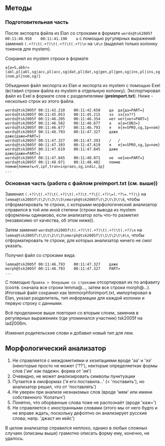 ## Методы
### Подготовительная часть
После экспорта файла из Elan со строками в формате `words@tsk2005f	00:11:40.958	00:11:41.190	а` с помощью ругулярных выражений заменил `(.+?)\t(.+?)\t(.+?)\t(.+?)\n` на `\4\n` (выделил только колонку токенов для mystem).

Сохранил из mystem строки в формате

`а{а=S,abbr=(abl,pl|abl,sg|acc,pl|acc,sg|dat,pl|dat,sg|gen,pl|gen,sg|ins,pl|ins,sg|nom,pl|nom,sg)}`  

Объединил файл экспорта из Elan и экспорта из mystem с помощью Exel (вставил строки файла из mystem в отдельную колонку). Экспортировал файл из Exel в формате слов с разделителями (**preimport.txt**). Ниже - несколько строк из этого файла. 

`words@tsk2005f	00:11:42.210	00:11:42.650	да	да{да=PART=}`  
`words@tsk2005f	00:11:45.053	00:11:45.215	ээ	ээ{ээ??}`  
`words@tsk2005f	00:11:46.205	00:11:46.354	нет	нет{нет=PART=}`  
`words@tsk2005f	00:11:46.582	00:11:46.677	а	а{а=CONJ=}`  
`words@tsk2005f	00:11:46.677	00:11:46.793	я	я{я=SPRO,sg,1p=nom}`  
`words@tsk2005f	00:11:46.793	00:11:47.327	даже	даже{даже=PART=}`  
`words@tsk2005f	00:11:47.327	00:11:47.393	/	/`  
`words@tsk2005f	00:11:47.393	00:11:47.619	я	я{я=SPRO,sg,1p=nom}`  
`words@tsk2005f	00:11:47.619	00:11:47.845	даже	даже{даже=PART=}`  
`words@tsk2005f	00:11:47.845	00:11:48.071	не	не{не=PART=}`  
`words@tsk2005f	00:11:48.071	00:11:48.482	помню	помню{помнить=V,ipf,tran=inpraes,sg,indic,1p}`  
`...`

### Основная часть (работа с файлом preimport.txt (см. выше))

Заменил `(.+?)\t(.+?)\t(.+?)\t(.+?)\t.*?\{(.+?)\=(.*?\=.*?)\}` на `lemma@tsk2005f\t\2\t\3\t\5\nmorph@tsk2005f\t\2\t\3\t\6`, чтобы отформатировать те строки, с которыми морфологический анализатор справился в той или иной степени (строки вывода из mystem оформлены одинаково, если анализатор хоть что-то разметил (независимо от качества, об этом ниже)).

Затем заменил `words@tsk2005f\t(.+?)\t(.+?)\t(.+?)\t(.+?)\n` на `lemma@tsk2005f\t\1\t\2\t\3\nmorph@tsk2005f\t\1\t\2\t\4\n`, чтобы отформатировать те строки, для которых анализатор ничего не смог указать.

Получил файл со строками вида:

`lemma@tsk2005f	00:11:46.793	00:11:47.327	даже`  
`morph@tsk2005f	00:11:46.793	00:11:47.327	PART=`  
`...`

С помощью `Правка > Операции со строками` отсортировал их по алфавиту (соотв. сначала все строки lemma@..., затем все строки morph@...). Итоговый файл сохранил как lemmorphforimport.txt, импортировал в Elan, указал разделитель, тип информации для каждой колонки и первую строку с данными. 

Всё проделанное выше повторил со вторым слоем, заменив в регулярных выражениях (где упоминался участник) tsk2005f на iad2006m.

Изменил родительские слови и добавил новый тип для лем. 

## Морфологический анализатор

1. Не справляется с междометиями и хезитациями вроде 'аа' и 'ээ' (некоторые просто не может ('??'), некторые определяеткак формы слов ('ии' как падежн. форма от 'ия')
2. Очевидно, не может анализировать символы пунктуации
3. Путается в омоформах ('я его поставила...' (< 'поставить'), но анализатор решил, что от 'поставлять')
4. Не уверен при анализе незнакомых слов (вроде 'мем' или имени собственного 'Копатыч')
5. Понятно, что оборванные слова тоже не распознаёт (вроде 'каж=')
6. Не справляется с иностранными словами (этого мы от него будто и не вправе ждать, поскольку дефолтно он анализирует русские слова; напр. 'джаст ин кейс')

В целом анализатор справился неплохо, однако в любых сложных случаях (описаны выше) грамотно описать форму ему, конечно, не удалось. 
